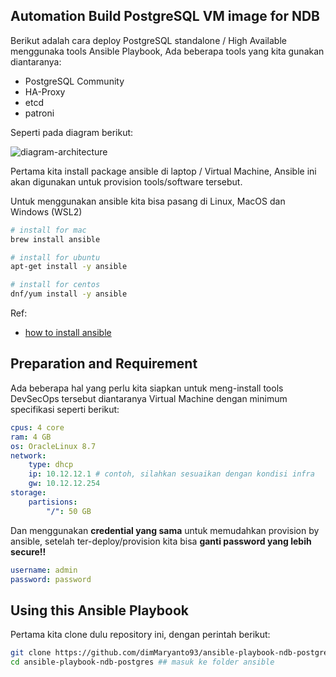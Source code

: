 ## Automation Build PostgreSQL VM image for NDB

Berikut adalah cara deploy PostgreSQL standalone / High Available menggunaka tools Ansible Playbook, Ada beberapa tools yang kita gunakan diantaranya:

- PostgreSQL Community
- HA-Proxy
- etcd
- patroni

Seperti pada diagram berikut:

![diagram-architecture]()

Pertama kita install package ansible di laptop / Virtual Machine, Ansible ini akan digunakan untuk provision tools/software tersebut.

Untuk menggunakan ansible kita bisa pasang di Linux, MacOS dan Windows (WSL2)

```bash
# install for mac
brew install ansible

# install for ubuntu
apt-get install -y ansible

# install for centos
dnf/yum install -y ansible
```

Ref:
- [how to install ansible](https://docs.ansible.com/ansible/2.9/installation_guide/intro_installation.html)

## Preparation and Requirement

Ada beberapa hal yang perlu kita siapkan untuk meng-install tools DevSecOps tersebut diantaranya Virtual Machine dengan minimum specifikasi seperti berikut:

```yaml
cpus: 4 core
ram: 4 GB
os: OracleLinux 8.7
network:
    type: dhcp
    ip: 10.12.12.1 # contoh, silahkan sesuaikan dengan kondisi infra
    gw: 10.12.12.254
storage: 
    partisions:
        "/": 50 GB
```

Dan menggunakan **credential yang sama** untuk memudahkan provision by ansible, setelah ter-deploy/provision kita bisa **ganti password yang lebih secure!!**

```yaml
username: admin
password: password
```

## Using this Ansible Playbook

Pertama kita clone dulu repository ini, dengan perintah berikut:

```bash
git clone https://github.com/dimMaryanto93/ansible-playbook-ndb-postgres.git --depth 1 && \
cd ansible-playbook-ndb-postgres ## masuk ke folder ansible
```
